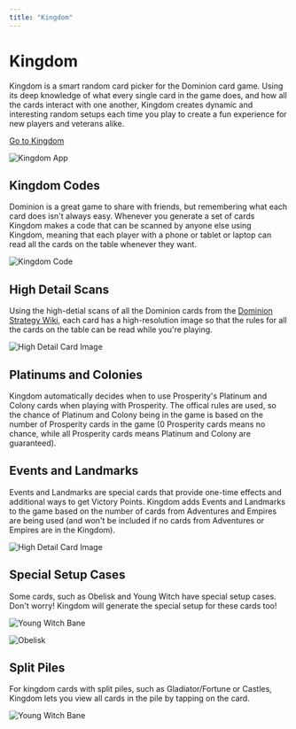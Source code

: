 ```yaml
---
title: "Kingdom"
---
```


# Kingdom

Kingdom is a smart random card picker for the Dominion card game. Using its deep knowledge of what every single card in the game does, and how all the cards interact with one another, Kingdom creates dynamic and interesting random setups each time you play to create a fun experience for new players and veterans alike.

<div class="button-row">
    <a class="button button-kingdom" href="https://kingdomcard.github.io">
        Go to Kingdom
    </a>
</div>

![Kingdom App](/kingdom/img/kingdom.png)

## Kingdom Codes

Dominion is a great game to share with friends, but remembering what each card does isn't always easy. Whenever you generate a set of cards Kingdom makes a code that can be scanned by anyone else using Kingdom, meaning that each player with a phone or tablet or laptop can read all the cards on the table whenever they want.

![Kingdom Code](/kingdom/img/code.png)

## High Detail Scans

Using the high-detial scans of all the Dominion cards from the [Dominion Strategy Wiki](http://wiki.dominionstrategy.com), each card has a high-resolution image so that the rules for all the cards on the table can be read while you're playing.

![High Detail Card Image](/kingdom/img/card.png)

## Platinums and Colonies

Kingdom automatically decides when to use Prosperity's Platinum and Colony cards when playing with Prosperity. The offical rules are used, so the chance of Platinum and Colony being in the game is based on the number of Prosperity cards in the game (0 Prosperity cards means no chance, while all Prosperity cards means Platinum and Colony are guaranteed).

## Events and Landmarks

Events and Landmarks are special cards that provide one-time effects and additional ways to get Victory Points. Kingdom adds Events and Landmarks to the game based on the number of cards from Adventures and Empires are being used (and won't be included if no cards from Adventures or Empires are in the Kingdom).

![High Detail Card Image](/kingdom/img/events-landmarks.png)

## Special Setup Cases

Some cards, such as Obelisk and Young Witch have special setup cases. Don't worry! Kingdom will generate the special setup for these cards too!

![Young Witch Bane](/kingdom/img/bane.png)

![Obelisk](/kingdom/img/obelisk.png)

## Split Piles

For kingdom cards with split piles, such as Gladiator/Fortune or Castles, Kingdom lets you view all cards in the pile by tapping on the card.

![Young Witch Bane](/kingdom/img/split-card.png)
